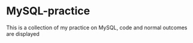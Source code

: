 # MySQL-practice
This is a collection of my practice on MySQL, code and normal outcomes are displayed
